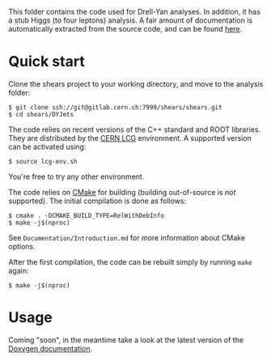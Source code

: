 This folder contains the code used for Drell-Yan analyses. In addition, it has a
stub Higgs (to four leptons) analysis. A fair amount of documentation is
automatically extracted from the source code, and can be found
[here](http://homepage.iihe.ac.be/~lmoureau/shears/ci/).

Quick start
============

Clone the shears project to your working directory, and move to the analysis
folder:

    $ git clone ssh://git@gitlab.cern.ch:7999/shears/shears.git
    $ cd shears/DYJets

The code relies on recent versions of the C++ standard and ROOT libraries. They
are distributed by the [CERN LCG](http://lcginfo.cern.ch/) environment. A
supported version can be activated using:

    $ source lcg-env.sh

You're free to try any other environment.

The code relies on [CMake](https://cmake.org/) for building (building
out-of-source is *not* supported). The initial compilation is done as follows:

    $ cmake . -DCMAKE_BUILD_TYPE=RelWithDebInfo
    $ make -j$(nproc)

See `Documentation/Introduction.md` for more information about CMake options.

After the first compilation, the code can be rebuilt simply by running `make`
again:

    $ make -j$(nproc)

Usage
=====

Coming "soon", in the meantime take a look at the latest version of the
[Doxygen documentation](http://homepage.iihe.ac.be/~lmoureau/shears/ci/).
